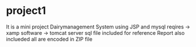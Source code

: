 # project1


It is a mini project Dairymanagement System  using JSP and mysql
reqires -> xamp software
        ->  tomcat server 
sql file included
for reference Report also inclueded
all are encoded in ZIP file

        
